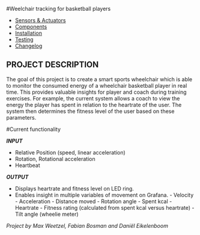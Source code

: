 ﻿#Weelchair tracking for basketball players

* [Sensors & Actuators](SENSORS_ACTUATORS.md)
* [Components](COMPONENTS.md)
* [Installation](INSTALLATION.md)
* [Testing](TESTING.md)
* [Changelog](changelog.md)


## PROJECT DESCRIPTION


The goal of this project is to create a smart sports wheelchair which is able to monitor the consumed energy of a wheelchair basketball player in real time. This provides valuable insights for player and coach during training exercises. For example, the current system allows a coach to view the energy the player has spent in relation to the heartrate of the user. The system then determines the fitness level of the user based on these parameters.

#Current functionality

__*INPUT*__
* Relative Position (speed, linear acceleration)
* Rotation, Rotational acceleration
* Heartbeat

__*OUTPUT*__
-	Displays heartrate and fitness level on LED ring.
- Enables insight in multiple variables of movement on Grafana.
						- Velocity
						-	Acceleration
						- Distance moved
						- Rotation angle
						- Spent kcal
						- Heartrate
						- Fitness rating (calculated from spent kcal versus heartrate)
						- Tilt angle (wheelie meter)					


*Project by Max Weetzel, Fabian Bosman and Daniël Eikelenboom*
